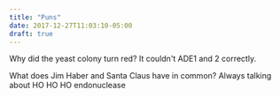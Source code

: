 ```yaml
---
title: "Puns"
date: 2017-12-27T11:03:10-05:00
draft: true
---
```



Why did the yeast colony turn red?
It couldn't ADE1 and 2 correctly.

What does Jim Haber and Santa Claus have in common?
Always talking about HO HO HO endonuclease
